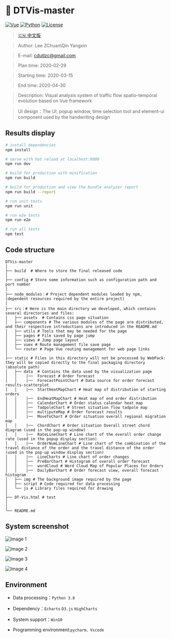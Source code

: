 # :dolphin:	 DTVis-master
[![Vue](https://img.shields.io/badge/Vue-2.5.2-yellow)](https://img.shields.io/badge/Vue-2.5.2-yellow)
[![Python](https://img.shields.io/badge/Python-3.8-blue)](https://img.shields.io/badge/Python-3.8-blue)
[![License](https://img.shields.io/badge/license-Apache%202-green.svg)](https://www.apache.org/licenses/LICENSE-2.0)

> [🇨🇳 中文版](./README.zh_CN.md)

> Author: Lee ZChuan\Qin Yangxin

> E-mail: cdutlzc@gmail.com

> Plan time: 2020-02-29

> Starting time: 2020-03-15

> End time: 2020-04-30

>Description: Visual analysis system of traffic flow spatio-temporal evolution based on Vue framework

>UI design：The UI, popup window, time selection tool and element-ui component used by the handwriting design

## Results display

``` bash
# install dependencies
npm install

# serve with hot reload at localhost:8080
npm run dev

# build for production with minification
npm run build

# build for production and view the bundle analyzer report
npm run build --report

# run unit tests
npm run unit

# run e2e tests
npm run e2e

# run all tests
npm test
```

## Code structure

```
DTVis-master
│
├── build  # Where to store the final released code
│ 
├── config # Store some information such as configuration path and port number
│ 
├── node_modules：# Project dependent modules loaded by npm, (dependent resources required by the entire project)
│ 
├── src：# Here is the main directory we developed, which contains several directories and files:
│   ├── assets  # Contains css page situation
│   ├── components # The various modules of the page are distributed, and their respective introductions are introduced in the README.md
│   ├── utils # Tools that may be needed for the page
│   ├── pages # File saved by page jump
│   ├── views # Jump page layout
│   ├── vuex # Route management file save page
│   └── router # Page Vue routing management for web page links
│
├── static # Files in this directory will not be processed by WebPack: they will be copied directly to the final packaging directory (absolute path)
│   ├── data  # Contains the data used by the visualization page
│   │    |──  Forecast # Order forecast
│   │    |──  ForecastPointChart # Data source for order forecast results-scatterplot
│   │    |──  StartHeatMapChart # Heat map of distribution of starting orders
│   │    |──  EndHeatMapChart # Heat map of end order distribution
│   │    |──  CalendarChart # Order status calendar heat map
│   │    |──  TadpoleChart # Street situation flow tadpole map
│   │    |──  multiputeMap # Order forecast results
│   │    |──  MoveToChart # Order situation overall regional migration map
│   │    |──  ChordChart # Order situation Overall street chord diagram (used in the pop-up window)
│   │    |──  RateLineChart # Line chart of the overall order change rate (used in the popup display section)
│   │    |──  OrderNumLineChart # Line chart of the combination of the travel distance of the order and the travel distance of the order (used in the pop-up window display section)
│   │    |──  LineCharts # Line chart of order changes
│   │    |──  PreBarChart # Histogram of overall order forecast
│   │    |──  wordCloud # Word Cloud Map of Popular Places for Orders
│   │    |──  DailyBarChart # Order forecast view, overall forecast histogram
│   ├── img # The background image required by the page
│   ├── script # Code required for data processing
│   └── js # Library files required for drawing
│
├── DT-Vis.html # test
│
│
└── README.md 
```

## System screenshot

![Image 1](static/img/README/草图.bmp)

![Image 2](static/img/README/蝌蚪图.bmp)

![Image 3](static/img/README/预测.bmp)

![Image 4](static/img/README/天气情况分析.bmp)

## Environment 

* Data processing：`Python 3.8 `

* Dependency：`Echarts` `D3.js` `HighCharts` 

* System support：`Win10` 

* Programming environment:`pycharm、Vscode`